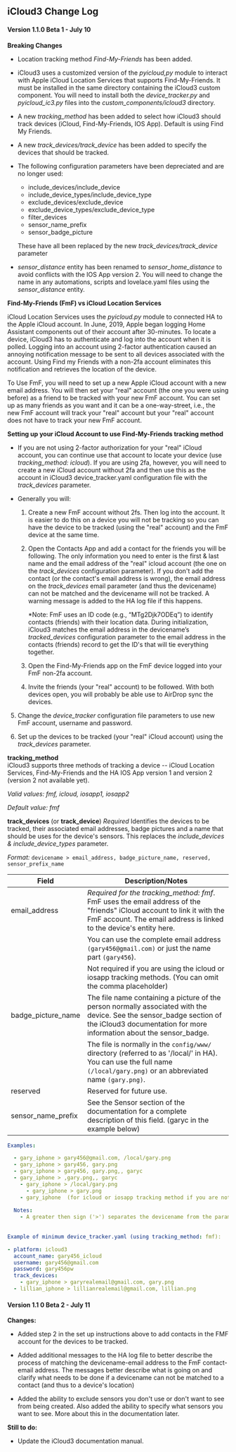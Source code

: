 ## iCloud3 Change Log

#### Version 1.1.0 Beta 1 - July 10

**Breaking Changes**

- Location tracking method *Find-My-Friends* has been added.

- iCloud3 uses a customized version of  the *pyicloud,py* module to interact with Apple iCloud Location Services that supports Find-My-Friends. It must be installed in the same directory containing the iCloud3 custom component. You will need to install both the *device_tracker.py* and *pyicloud_ic3.py* files into the *custom_components/icloud3* directory.

- A new *tracking_method* has been added to select how iCloud3 should track devices (iCloud, Find-My-Friends, IOS App). Default is using Find My Friends.

- A new *track_devices/track_device* has been added to specify the devices that should be tracked.

- The following configuration parameters have been depreciated and are no longer used:

  - include_devices/include_device
  - include_device_types/include_device_type
  - exclude_devices/exclude_device
  - exclude_device_types/exclude_device_type
  -  filter_devices
  - sensor_name_prefix
  - sensor_badge_picture

  These have all been replaced by the new *track_devices/track_device* parameter

- *sensor_distance* entity has been renamed to *sensor_home_distance* to avoid conflicts with the IOS App version 2. You will need to change the name in any automations, scripts and lovelace.yaml files using the *sensor_distance* entity.

**Find-My-Friends (FmF) vs iCloud Location Services**

iCloud Location Services uses the *pyicloud.py* module to connected HA to the Apple iCloud account. In June, 2019, Apple  began logging Home Assistant components out of their account after 30-minutes. To locate a device, iCloud3 has to authenticate and log into the account when it is polled. Logging into an account using 2-factor authentication caused an annoying notification message to be sent to all devices associated with the account. Using Find my Friends with a non-2fa account eliminates this notification and retrieves the location of the device. 

To Use FmF, you will need to set up a new Apple iCloud account with a new email address. You will then set your "real" account (the one you were using before) as a friend to be tracked with your new FmF account. You can set up as many friends as you want and it can be a one-way-street, i.e., the new FmF account will track your "real" account but your "real" account does not have to track your new FmF account.

**Setting up your iCloud Account to use Find-My-Friends tracking method**

- If you are not using 2-factor authorization for your "real" iCloud account, you can continue use that account to locate your device (use *tracking_method: icloud*). If you are using 2fa, however, you will need to create a new iCloud account without 2fa and then use this as the account in iCloud3 device_tracker.yaml configuration file with the *track_devices* parameter. 

- Generally you will:

  1. Create a new FmF account without 2fs. Then log into the account. It is easier to do this on a device you will not be tracking so you can have the device to be tracked (using the "real" account) and the FmF device at the same time.
  
  2. Open the Contacts App and add a contact for the friends you will be following. The only information you need to enter is the first & last name and the email address of the "real" icloud account (the one on the *track_devices* configuration parameter). If you don't add the contact (or the contact's email address is wrong), the email address on the *track_devices* email parameter (and thus the devicename) can not be matched and the devicename will not be tracked. A warning message is added to the HA log file if this happens. 
  
     *Note: FmF uses an ID code (e.g., “MTg2Djk7ODEq”) to identify contacts (friends) with their location data. During initialization, iCloud3 matches the email address in the devicename’s *tracked_devices* configuration parameter to the email address in the contacts (friends) record to get the ID's that will tie everything together. 

  3. Open the Find-My-Friends app on the FmF device logged into your FmF non-2fa account.

  4. Invite the friends (your "real" account) to be followed. With both devices open, you will probably be able use to AirDrop sync the devices. 
  
5. Change the *device_tracker* configuration file parameters to use new FmF account, username and password.
  
6. Set up the devices to be tracked (your "real" iCloud account) using the *track_devices* parameter.



**tracking_method**  
  iCloud3 supports three methods of tracking a device -- iCloud Location Services, Find-My-Friends and the HA IOS App version 1 and version 2 (version 2 not available yet).

*Valid values: fmf, icloud, iosapp1, iosapp2*

  *Default value: fmf*

  

  **track_devices**  (or  **track_device**) *Required* 
  Identifies the devices to be tracked, their associated email addresses, badge pictures and a name that should be uses for the device's sensors.  This replaces the *include_devices & include_device_types* parameter.

  *Format:*
    ```devicename > email_address, badge_picture_name, reserved, sensor_prefix_name```

  

| Field         | Description/Notes                                            |
| ------------- | ------------------------------------------------------------ |
| email_address | *Required for the tracking_method: fmf*. FmF uses the email address of the "friends" iCloud account to link it with the FmF account. The email address is linked to the device's entity here. |
| | You can use the complete email address ```(gary456@gmail.com)``` or just the name part ```(gary456```). |
| | Not required if you are using the icloud or iosapp tracking methods. (You can omit the comma placeholder) |
| badge_picture_name | The file name containing a picture of the person normally associated with the device. See the sensor_badge section of the iCloud3 documentation for more information about the sensor_badge. |
| | The file is normally in the ```config/www/``` directory (referred to as '/local/' in HA). You can use the full name ```(/local/gary.png)``` or an abbreviated name ```(gary.png)```. |
| reserved | Reserved for future use. |
| sensor_name_prefix | See the Sensor section of the documentation for a complete description of this field. (garyc in the example below) |

  

  ```yaml
  Examples:
  
    - gary_iphone > gary456@gmail.com, /local/gary.png
    - gary_iphone > gary456, gary.png
    - gary_iphone > gary456, gary.png,, garyc
    - gary_iphone > ,gary.png,, garyc
	  - gary_iphone > /local/gary.png
		- gary_iphone > gary.png
	  - gary_iphone  (for icloud or iosapp tracking method if you are not using a badge)
	 
	Notes:
	  - A greater then sign ('>') separates the devicename from the parameters.
    
    
  Example of minimum device_tracker.yaml (using tracking_method: fmf):
  
  - platform: icloud3
    account_name: gary456_icloud
    username: gary456@gmail.com
    password: gary456pw
    track_devices:
      - gary_iphone > garyrealemail@gmail.com, gary.png
   	- lillian_iphone > lillianrealemail@gmail.com, lillian.png
  ```



#### Version 1.1 0 Beta 2 - July 11

**Changes:**

- Added step 2 in the set up instructions above to add contacts in the FMF account for the devices to be tracked.

- Added additional messages to the HA log file to better describe the process of matching the devicename-email address to the FmF contact-email address. The messages better describe what is going on and clarify what needs to be done if a devicename can not be matched to a contact (and thus to a device's location)

- Added the ability to exclude sensors you don't use or don't want to see from being created. Also added the ability to specify what sensors you want to see. More about this in the documentation later.

**Still to do:**

- Update the iCloud3 documentation manual.
